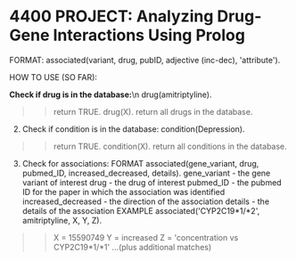 # 4400 PROJECT: Analyzing Drug-Gene Interactions Using Prolog


FORMAT:
associated(variant, drug, pubID, adjective (inc-dec), 'attribute').

HOW TO USE (SO FAR):

**Check if drug is in the database:**\n
drug(amitriptyline).
>>return TRUE.
drug(X).
>>return all drugs in the database.

2) Check if condition is in the database:
condition(Depression).
>>return TRUE.
condition(X).
>>return all conditions in the database.

3) Check for associations:
FORMAT
associated(gene_variant, drug, pubmed_ID, increased_decreased, details).
gene_variant - the gene variant of interest
drug - the drug of interest
pubmed_ID - the pubmed ID for the paper in which the association was identified
increased_decreased - the direction of the association
details - the details of the association
EXAMPLE
associated('CYP2C19*1/*2', amitriptyline, X, Y, Z).
>>X = 15590749
  Y = increased
  Z = 'concentration vs CYP2C19*1/*1'
  ...(plus additional matches)
